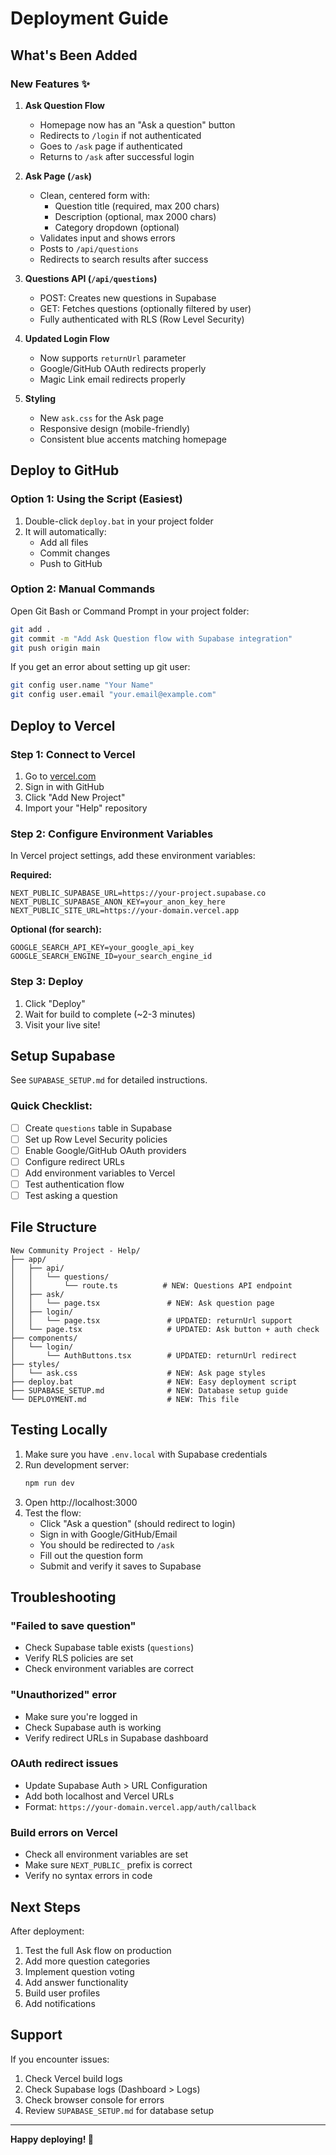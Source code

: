 # Deployment Guide

## What's Been Added

### New Features ✨
1. **Ask Question Flow**
   - Homepage now has an "Ask a question" button
   - Redirects to `/login` if not authenticated
   - Goes to `/ask` page if authenticated
   - Returns to `/ask` after successful login

2. **Ask Page (`/ask`)**
   - Clean, centered form with:
     - Question title (required, max 200 chars)
     - Description (optional, max 2000 chars)
     - Category dropdown (optional)
   - Validates input and shows errors
   - Posts to `/api/questions`
   - Redirects to search results after success

3. **Questions API (`/api/questions`)**
   - POST: Creates new questions in Supabase
   - GET: Fetches questions (optionally filtered by user)
   - Fully authenticated with RLS (Row Level Security)

4. **Updated Login Flow**
   - Now supports `returnUrl` parameter
   - Google/GitHub OAuth redirects properly
   - Magic Link email redirects properly

5. **Styling**
   - New `ask.css` for the Ask page
   - Responsive design (mobile-friendly)
   - Consistent blue accents matching homepage

## Deploy to GitHub

### Option 1: Using the Script (Easiest)
1. Double-click `deploy.bat` in your project folder
2. It will automatically:
   - Add all files
   - Commit changes
   - Push to GitHub

### Option 2: Manual Commands
Open Git Bash or Command Prompt in your project folder:

```bash
git add .
git commit -m "Add Ask Question flow with Supabase integration"
git push origin main
```

If you get an error about setting up git user:
```bash
git config user.name "Your Name"
git config user.email "your.email@example.com"
```

## Deploy to Vercel

### Step 1: Connect to Vercel
1. Go to [vercel.com](https://vercel.com)
2. Sign in with GitHub
3. Click "Add New Project"
4. Import your "Help" repository

### Step 2: Configure Environment Variables
In Vercel project settings, add these environment variables:

**Required:**
```
NEXT_PUBLIC_SUPABASE_URL=https://your-project.supabase.co
NEXT_PUBLIC_SUPABASE_ANON_KEY=your_anon_key_here
NEXT_PUBLIC_SITE_URL=https://your-domain.vercel.app
```

**Optional (for search):**
```
GOOGLE_SEARCH_API_KEY=your_google_api_key
GOOGLE_SEARCH_ENGINE_ID=your_search_engine_id
```

### Step 3: Deploy
1. Click "Deploy"
2. Wait for build to complete (~2-3 minutes)
3. Visit your live site!

## Setup Supabase

See `SUPABASE_SETUP.md` for detailed instructions.

### Quick Checklist:
- [ ] Create `questions` table in Supabase
- [ ] Set up Row Level Security policies
- [ ] Enable Google/GitHub OAuth providers
- [ ] Configure redirect URLs
- [ ] Add environment variables to Vercel
- [ ] Test authentication flow
- [ ] Test asking a question

## File Structure

```
New Community Project - Help/
├── app/
│   ├── api/
│   │   └── questions/
│   │       └── route.ts          # NEW: Questions API endpoint
│   ├── ask/
│   │   └── page.tsx               # NEW: Ask question page
│   ├── login/
│   │   └── page.tsx               # UPDATED: returnUrl support
│   └── page.tsx                   # UPDATED: Ask button + auth check
├── components/
│   └── login/
│       └── AuthButtons.tsx        # UPDATED: returnUrl redirect
├── styles/
│   └── ask.css                    # NEW: Ask page styles
├── deploy.bat                     # NEW: Easy deployment script
├── SUPABASE_SETUP.md              # NEW: Database setup guide
└── DEPLOYMENT.md                  # NEW: This file
```

## Testing Locally

1. Make sure you have `.env.local` with Supabase credentials
2. Run development server:
   ```bash
   npm run dev
   ```
3. Open http://localhost:3000
4. Test the flow:
   - Click "Ask a question" (should redirect to login)
   - Sign in with Google/GitHub/Email
   - You should be redirected to `/ask`
   - Fill out the question form
   - Submit and verify it saves to Supabase

## Troubleshooting

### "Failed to save question"
- Check Supabase table exists (`questions`)
- Verify RLS policies are set
- Check environment variables are correct

### "Unauthorized" error
- Make sure you're logged in
- Check Supabase auth is working
- Verify redirect URLs in Supabase dashboard

### OAuth redirect issues
- Update Supabase Auth > URL Configuration
- Add both localhost and Vercel URLs
- Format: `https://your-domain.vercel.app/auth/callback`

### Build errors on Vercel
- Check all environment variables are set
- Make sure `NEXT_PUBLIC_` prefix is correct
- Verify no syntax errors in code

## Next Steps

After deployment:
1. Test the full Ask flow on production
2. Add more question categories
3. Implement question voting
4. Add answer functionality
5. Build user profiles
6. Add notifications

## Support

If you encounter issues:
1. Check Vercel build logs
2. Check Supabase logs (Dashboard > Logs)
3. Check browser console for errors
4. Review `SUPABASE_SETUP.md` for database setup

---

**Happy deploying! 🚀**

